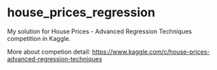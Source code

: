 # house_prices_regression
My solution for House Prices - Advanced Regression Techniques competition in Kaggle.

More about competion detail: https://www.kaggle.com/c/house-prices-advanced-regression-techniques
